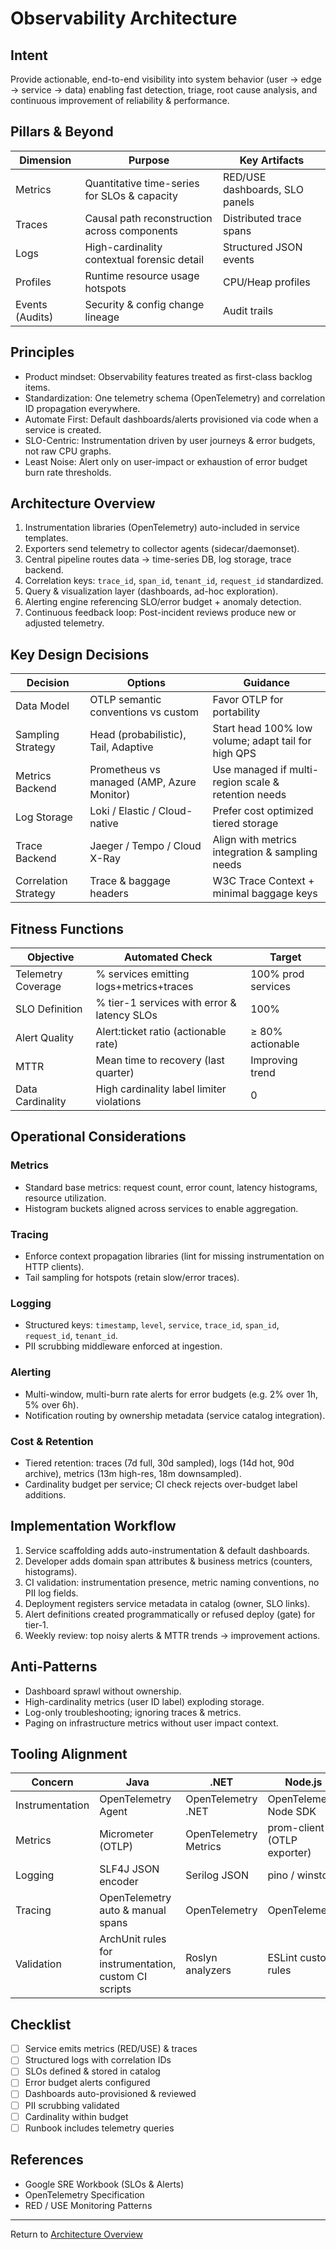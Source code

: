 # Observability Architecture

## Intent

Provide actionable, end-to-end visibility into system behavior (user → edge → service → data) enabling fast detection, triage, root cause analysis, and continuous improvement of reliability & performance.

## Pillars & Beyond

| Dimension | Purpose | Key Artifacts |
| --------- | ------- | ------------- |
| Metrics | Quantitative time-series for SLOs & capacity | RED/USE dashboards, SLO panels |
| Traces | Causal path reconstruction across components | Distributed trace spans |
| Logs | High-cardinality contextual forensic detail | Structured JSON events |
| Profiles | Runtime resource usage hotspots | CPU/Heap profiles |
| Events (Audits) | Security & config change lineage | Audit trails |

## Principles

- Product mindset: Observability features treated as first-class backlog items.
- Standardization: One telemetry schema (OpenTelemetry) and correlation ID propagation everywhere.
- Automate First: Default dashboards/alerts provisioned via code when a service is created.
- SLO-Centric: Instrumentation driven by user journeys & error budgets, not raw CPU graphs.
- Least Noise: Alert only on user-impact or exhaustion of error budget burn rate thresholds.

## Architecture Overview

1. Instrumentation libraries (OpenTelemetry) auto-included in service templates.  
2. Exporters send telemetry to collector agents (sidecar/daemonset).  
3. Central pipeline routes data → time-series DB, log storage, trace backend.  
4. Correlation keys: `trace_id`, `span_id`, `tenant_id`, `request_id` standardized.  
5. Query & visualization layer (dashboards, ad-hoc exploration).  
6. Alerting engine referencing SLO/error budget + anomaly detection.  
7. Continuous feedback loop: Post-incident reviews produce new or adjusted telemetry.

## Key Design Decisions

| Decision | Options | Guidance |
| -------- | ------- | -------- |
| Data Model | OTLP semantic conventions vs custom | Favor OTLP for portability |
| Sampling Strategy | Head (probabilistic), Tail, Adaptive | Start head 100% low volume; adapt tail for high QPS |
| Metrics Backend | Prometheus vs managed (AMP, Azure Monitor) | Use managed if multi-region scale & retention needs |
| Log Storage | Loki / Elastic / Cloud-native | Prefer cost optimized tiered storage |
| Trace Backend | Jaeger / Tempo / Cloud X-Ray | Align with metrics integration & sampling needs |
| Correlation Strategy | Trace & baggage headers | W3C Trace Context + minimal baggage keys |

## Fitness Functions

| Objective | Automated Check | Target |
| --------- | --------------- | ------ |
| Telemetry Coverage | % services emitting logs+metrics+traces | 100% prod services |
| SLO Definition | % tier-1 services with error & latency SLOs | 100% |
| Alert Quality | Alert:ticket ratio (actionable rate) | ≥ 80% actionable |
| MTTR | Mean time to recovery (last quarter) | Improving trend |
| Data Cardinality | High cardinality label limiter violations | 0 |

## Operational Considerations

### Metrics

- Standard base metrics: request count, error count, latency histograms, resource utilization.
- Histogram buckets aligned across services to enable aggregation.

### Tracing

- Enforce context propagation libraries (lint for missing instrumentation on HTTP clients).
- Tail sampling for hotspots (retain slow/error traces).

### Logging

- Structured keys: `timestamp`, `level`, `service`, `trace_id`, `span_id`, `request_id`, `tenant_id`.
- PII scrubbing middleware enforced at ingestion.

### Alerting

- Multi-window, multi-burn rate alerts for error budgets (e.g. 2% over 1h, 5% over 6h).
- Notification routing by ownership metadata (service catalog integration).

### Cost & Retention

- Tiered retention: traces (7d full, 30d sampled), logs (14d hot, 90d archive), metrics (13m high-res, 18m downsampled).
- Cardinality budget per service; CI check rejects over-budget label additions.

## Implementation Workflow

1. Service scaffolding adds auto-instrumentation & default dashboards.  
2. Developer adds domain span attributes & business metrics (counters, histograms).  
3. CI validation: instrumentation presence, metric naming conventions, no PII log fields.  
4. Deployment registers service metadata in catalog (owner, SLO links).  
5. Alert definitions created programmatically or refused deploy (gate) for tier-1.  
6. Weekly review: top noisy alerts & MTTR trends → improvement actions.

## Anti-Patterns

- Dashboard sprawl without ownership.
- High-cardinality metrics (user ID label) exploding storage.
- Log-only troubleshooting; ignoring traces & metrics.
- Paging on infrastructure metrics without user impact context.

## Tooling Alignment

| Concern | Java | .NET | Node.js |
| ------- | ---- | ---- | ------- |
| Instrumentation | OpenTelemetry Agent | OpenTelemetry .NET | OpenTelemetry Node SDK |
| Metrics | Micrometer (OTLP) | OpenTelemetry Metrics | prom-client (OTLP exporter) |
| Logging | SLF4J JSON encoder | Serilog JSON | pino / winston |
| Tracing | OpenTelemetry auto & manual spans | OpenTelemetry | OpenTelemetry |
| Validation | ArchUnit rules for instrumentation, custom CI scripts | Roslyn analyzers | ESLint custom rules |

## Checklist

- [ ] Service emits metrics (RED/USE) & traces
- [ ] Structured logs with correlation IDs
- [ ] SLOs defined & stored in catalog
- [ ] Error budget alerts configured
- [ ] Dashboards auto-provisioned & reviewed
- [ ] PII scrubbing validated
- [ ] Cardinality within budget
- [ ] Runbook includes telemetry queries

## References

- Google SRE Workbook (SLOs & Alerts)
- OpenTelemetry Specification
- RED / USE Monitoring Patterns

---
Return to [Architecture Overview](../README.md)
